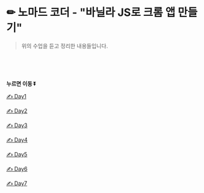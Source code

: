 # ✏ 노마드 코더 -  "바닐라 JS로 크롬 앱 만들기"  
> 위의 수업을 듣고 정리한 내용들입니다.  

<br/>  
<br/>  
<br/>  

**누르면 이동 ⏬**

[✍️ Day1](./Day1/TIL_Day1.md)

[✍️ Day2](./Day2/TIL_Day2.md)

[✍️ Day3](./Day3/TIL_Day3.md)

[✍️ Day4](./Day4/TIL_Day4.md)

[✍️ Day5](./Day5/TIL_Day5.md)

[✍️ Day6](./Day6/TIL_Day6.md)

[✍️ Day7](./Day7/TIL_Day7.md)